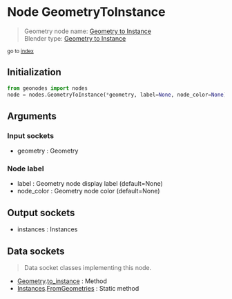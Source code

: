 
# Node GeometryToInstance

> Geometry node name: [Geometry to Instance](https://docs.blender.org/manual/en/latest/modeling/geometry_nodes/geometry/geometry_to_instance.html)<br>
  Blender type: [Geometry to Instance](https://docs.blender.org/api/current/bpy.types.GeometryNodeGeometryToInstance.html)
  
<sub>go to [index](/docs/index.md)</sub>

## Initialization

```python
from geonodes import nodes
node = nodes.GeometryToInstance(*geometry, label=None, node_color=None)
```



## Arguments


### Input sockets

- geometry : <m> Geometry

### Node label

- label : Geometry node display label (default=None)
- node_color : Geometry node color (default=None)

## Output sockets

- instances : Instances

## Data sockets

> Data socket classes implementing this node.
  
  
- [Geometry](/docs/sockets/Geometry.md).[to_instance](/docs/sockets/Geometry.md#to_instance) : Method
- [Instances](/docs/sockets/Instances.md).[FromGeometries](/docs/sockets/Instances.md#fromgeometries) : Static method
  
